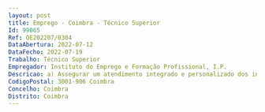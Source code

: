 ```yaml
--- 
layout: post
title: Emprego - Coimbra - Técnico Superior
Id: 99065
Ref: OE202207/0304
DataAbertura: 2022-07-12
DataFecho: 2022-07-19
Trabalho: Técnico Superior
Empregador: Instituto do Emprego e Formação Profissional, I.P.
Descricao: a) Assegurar um atendimento integrado e personalizado dos indivíduos e entidades utentes do centro, através do apoio técnico e administrativo mais adequado ao encaminhamento das solicitações que lhe sejam colocadas b) Potenciar o ajustamento entre a procura e a oferta de emprego, nomeadamente através do tratamento das ofertas de emprego, recrutamento e seleção dos candidatos a emprego c) Prestar informações e respetivo encaminhamento sobre o mercado de emprego e as medidas de emprego e de formação profissional aos utentes e entidades d) Proceder à análise, encaminhamento, acompanhamento e encerramento dos processos das medidas ativas de emprego e) Assegurar e dinamizar sessões de informação, esclarecimento e recrutamento no âmbito do mercado de trabalho e das medidas ativas de emprego, formação e reabilitação profissional f) Proceder à análise técnica das diferentes medidas de emprego para efeitos de pagamento de adiantamento, reembolsos e encerramento, de acordo com os normativos em vigor g) Colaborar ativamente com as entidades e parceiros da área de intervenção do Serviço de Emprego potenciando uma articulação efetiva com os vários intervenientes em matéria de emprego, formação e reabilitação profissional.
CodigoPostal: 3001-906 Coimbra
Concelho: Coimbra
Distrito: Coimbra
--- 
```

